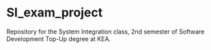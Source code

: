 # SI_exam_project
Repository for the System Integration class, 2nd semester of Software Development Top-Up degree at KEA.